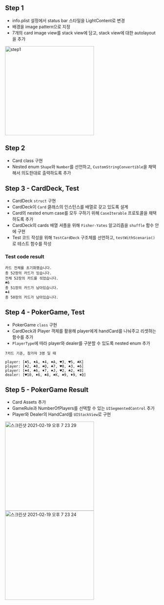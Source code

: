 ## Step 1
- info.plist 설정에서 status bar 스타일을 LightContent로 변경
- 배경을 image pattern으로 지정
- 7개의 card image view를 stack view에 담고, stack view에 대한 autolayout을 추가
<img width="291" alt="step1" src="https://user-images.githubusercontent.com/75113784/107923230-8ae51f00-6fb4-11eb-9ec5-c7478e323aa8.png">

## Step 2
- Card class 구현
- Nested enum `Shape`와 `Number`를 선언하고, `CustomStringConvertible`을 채택해서 의도한대로 출력하도록 추가

## Step 3 - CardDeck, Test
- CardDeck `struct` 구현
- CardDeck이 `Card` 클래스의 인스턴스를 배열로 갖고 있도록 설계
- Card의 nested enum case를 모두 구하기 위해 `CaseIterable` 프로토콜을 채택하도록 추가
- CardDeck의 cards 배열 셔플을 위해 `Fisher-Yates` 알고리즘을 `shuffle` 함수 안에 구현
- Test 코드 작성을 위해 `TestCardDeck` 구조체를 선언하고, `testWithScenario()`로 테스트 함수를 작성

### Test code result
```
카드 전체를 초기화했습니다.
총 52장의 카드가 있습니다.
전체 52장의 카드를 섞었습니다.
♣️6
총 51장의 카드가 남아있습니다.
♠️4
총 50장의 카드가 남아있습니다.
```

## Step 4 - PokerGame, Test
- PokerGame `class` 구현
- CardDeck과 Player 객체를 활용해 player에게 handCard를 나눠주고 리셋하는 함수를 추가
- `PlayerType`에 따라 player와 dealer를 구분할 수 있도록 nested enum 추가
```
7카드 기준, 참가자 3명 일 때 

player: [♣️5, ♦️A, ♦️4, ♠️A, ♥️3, ♥️5, ♣️K]
player: [♦️2, ♣️8, ♠️Q, ♣️7, ♥️8, ♠️3, ♠️6]
player: [♠️4, ♣️6, ♦️7, ♠️J, ♥️2, ♣️2, ♦️8]
dealer: [♥️10, ♦️6, ♠️8, ♠️K, ♠️9, ♦️9, ♦️Q]
```

## Step 5 - PokerGame Result
- Card Assets 추가
- GameRule과 NumberOfPlayers를 선택할 수 있는 `UISegmentedControl` 추가
- Player와 Dealer의 HandCard를 `UIStackView`로 구현

<img width="291" alt="스크린샷 2021-02-19 오후 7 23 29" src="https://user-images.githubusercontent.com/75113784/108492028-006c2a80-72e8-11eb-831f-c6535bd7bca2.png"><img width="291" alt="스크린샷 2021-02-19 오후 7 23 24" src="https://user-images.githubusercontent.com/75113784/108492040-05c97500-72e8-11eb-99ab-9b1f7ad2992d.png">

